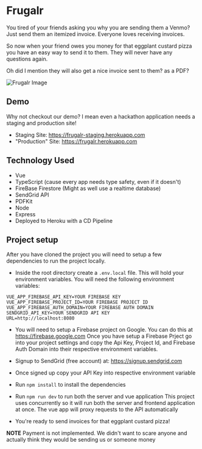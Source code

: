 # Frugalr
You tired of your friends asking you why you are sending them a Venmo? Just send them an itemized invoice. Everyone loves receiving invoices.

So now when your friend owes you money for that eggplant custard pizza you have an easy way to send it to them. They will never have any questions again.

Oh did I mention they will also get a nice invoice sent to them? as a PDF?

![Frugalr Image](https://raw.githubusercontent.com/poop-monkeys/frugalr/master/frugalr%20snippet.PNG)

## Demo
Why not checkout our demo? I mean even a hackathon application needs a staging and production site!

* Staging Site: https://frugalr-staging.herokuapp.com
* "Production" Site: https://frugalr.herokuapp.com

## Technology Used
* Vue
* TypeScript (cause every app needs type safety, even if it doesn't)
* FireBase Firestore (Might as well use a realtime database)
* SendGrid API
* PDFKit
* Node
* Express
* Deployed to Heroku with a CD Pipeline

## Project setup
After you have cloned the project you will need to setup a few dependencies to run the project locally.
* Inside the root directory create a `.env.local` file. This will hold your environment variables. You will need the following environment variables:

```
VUE_APP_FIREBASE_API_KEY=YOUR FIREBASE KEY
VUE_APP_FIREBASE_PROJECT_ID=YOUR FIREBASE PROJECT ID
VUE_APP_FIREBASE_AUTH_DOMAIN=YOUR FIREBASE AUTH DOMAIN
SENDGRID_API_KEY=YOUR SENDGRID API KEY
URL=http://localhost:8080
```
* You will need to setup a Firebase project on Google. You can do this at https://firebase.google.com
    Once you have setup a Firebase Prject go into your project settings and copy the Api Key, Project Id, and Firebase Auth Domain into their respective environment variables.

* Signup to SendGrid (free account) at:  https://signup.sendgrid.com
* Once signed up copy your API Key into respective environment variable
* Run `npm install` to install the dependencies
* Run `npm run dev` to run both the server and vue application
    This project uses concurrently so it will run both the server and frontend application at once.
    The vue app will proxy requests to the API automatically
* You're ready to send invoices for that eggplant custard pizza!

**NOTE** Payment is not implemented. We didn't want to scare anyone and actually think they would be sending us or someone money
